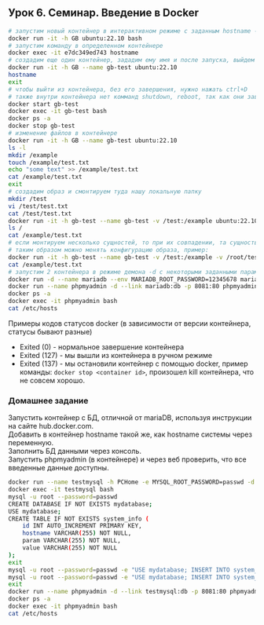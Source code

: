 ## Урок 6. Семинар. Введение в Docker
```bash
# запустим новый контейнер в интерактивном режиме с заданным hostname -h
docker run -it -h GB ubuntu:22.10 bash
# запустим команду в определенном контейнере
docker exec -it e7dc349ed743 hostname
# создадим еще один контейнер, зададим ему имя и после запуска, выйдем из него
docker run -it -h GB --name gb-test ubuntu:22.10
hostname
exit
# чтобы выйти из контейнера, без его завершения, нужно нажать ctrl+D
# также внутри контейнера нет комманд shutdown, reboot, так как они завершаются иначе
docker start gb-test
docker exec -it gb-test bash
docker ps -a
docker stop gb-test
# изменение файлов в контейнере
docker run -it -h GB --name gb-test ubuntu:22.10
ls -l
mkdir /example
touch /example/test.txt
echo "some text" >> /example/test.txt
cat /example/test.txt
exit
# создадим образ и смонтируем туда нашу локальную папку
mkdir /test
vi /test/test.txt
cat /test/test.txt
docker run -it -h gb-test --name gb-test -v /test:/example ubuntu:22.10
ls /
cat /example/test.txt
# если монтируем несколько сущностей, то при их совпадении, та сущность которая была создана позднее, перекроет ранее созданную.
# таким образом можно менять конфигурацию образа, пример:
docker run -it -h gb-test --name gb-test -v /test:/example -v /root/test.txt:/example/test.txt ubuntu:22.10
cat /example/test.txt
# запустим 2 контейнера в режиме демона -d с некоторыми заданными параметрами -env и установим связь между ними --link, сделаем проброс порта -p
docker run -d --name mariadb --env MARIADB_ROOT_PASSWORD=12345678 mariadb
docker run --name phpmyadmin -d --link mariadb:db -p 8081:80 phpmyadmin/phpmyadmin
docker ps -a
docker exec -it phpmyadmin bash
cat /etc/hosts
```
Примеры кодов статусов docker (в зависимости от версии контейнера, статусы бывают разные)
- Exited (0) - нормальное завершение контейнера
- Exited (127) - мы вышли из контейнера в ручном режиме
- Exited (137) - мы остановили контейнер с помощью docker, пример команды: `docker stop <container id>`, произошел kill контейнера, что не совсем хорошо.

### Домашнее задание
Запустить контейнер с БД, отличной от mariaDB, используя инструкции на сайте hub.docker.com.  
Добавить в контейнер hostname такой же, как hostname системы через переменную.  
Заполнить БД данными через консоль.  
Запустить phpmyadmin (в контейнере) и через веб проверить, что все введенные данные доступны.
```bash
docker run --name testmysql -h PCHome -e MYSQL_ROOT_PASSWORD=passwd -d mysql
docker exec -it testmysql bash
mysql -u root --password=passwd
CREATE DATABASE IF NOT EXISTS mydatabase;
USE mydatabase;
CREATE TABLE IF NOT EXISTS system_info (
    id INT AUTO_INCREMENT PRIMARY KEY,
    hostname VARCHAR(255) NOT NULL,
    param VARCHAR(255) NOT NULL,
    value VARCHAR(255) NOT NULL
);
exit
mysql -u root --password=passwd -e "USE mydatabase; INSERT INTO system_info (hostname, param, value) VALUES ('$HOSTNAME', 'mysql version', '$(mysql --version)');"
mysql -u root --password=passwd -e "USE mydatabase; INSERT INTO system_info (hostname, param, value) VALUES ('$HOSTNAME', 'system version', '$(cat /etc/*-release | grep "PRETTY_NAME")');"
exit
docker run --name phpmyadmin -d --link testmysql:db -p 8081:80 phpmyadmin/phpmyadmin
docker ps -a
docker exec -it phpmyadmin bash
cat /etc/hosts
```